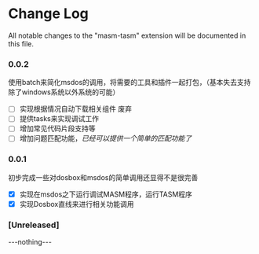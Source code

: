 # Change Log

All notable changes to the "masm-tasm" extension will be documented in this file.

### 0.0.2

使用batch来简化msdos的调用，将需要的工具和插件一起打包，（基本失去支持除了windows系统以外系统的可能）

- [ ] 实现根据情况自动下载相关组件 废弃
- [ ] 提供tasks来实现调试工作
- [ ] 增加常见代码片段支持等
- [ ] 增加问题匹配功能，*已经可以提供一个简单的匹配功能了*

### 0.0.1

初步完成一些对dosbox和msdos的简单调用还显得不是很完善

- [x] 实现在msdos之下运行调试MASM程序，运行TASM程序
- [x] 实现Dosbox直线来进行相关功能调用

### [Unreleased]

---nothing---


